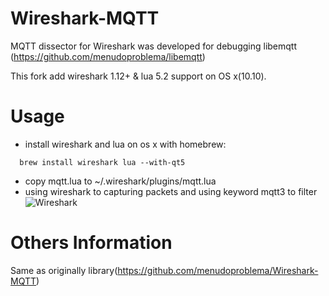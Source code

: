 Wireshark-MQTT
===========================

MQTT dissector for Wireshark was developed for debugging
libemqtt (https://github.com/menudoproblema/libemqtt)

This fork add wireshark 1.12+ & lua 5.2 support on OS x(10.10).

Usage
=====
* install wireshark and lua on os x with homebrew:
```
  brew install wireshark lua --with-qt5
```
* copy mqtt.lua to ~/.wireshark/plugins/mqtt.lua
* using wireshark to capturing packets and using keyword mqtt3 to filter
![Wireshark](http://www.dropbox.com/s/7ylnrsxts7nyhab/wireshark-with-mqtt3.png)

Others Information 
=======
Same as originally library(https://github.com/menudoproblema/Wireshark-MQTT)
